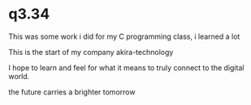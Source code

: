 # q3.34
This was some work i did for my C programming class, i learned a lot

This is the start of my company akira-technology

I hope to learn and feel for what it means to truly connect to the digital world.

the future carries a brighter tomorrow
